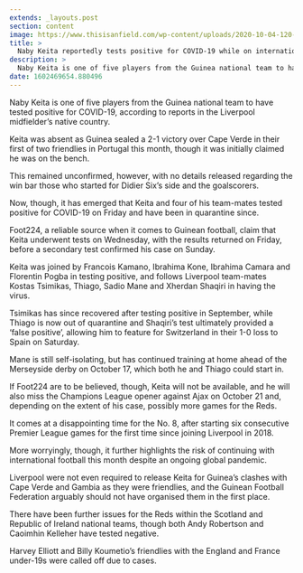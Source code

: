 ```yaml
--- 
extends: _layouts.post 
section: content 
image: https://www.thisisanfield.com/wp-content/uploads/2020-10-04-120-Aston_Villa_Liverpool.jpg 
title: > 
  Naby Keita reportedly tests positive for COVID-19 while on international duty 
description: > 
  Naby Keita is one of five players from the Guinea national team to have tested positive for COVID-19, according to reports in the Liverpool midfielder’s native country.This remained unconfirmed, however, with no details released regarding the win bar those who started for Didier Six’s side and the goalscorers.Now, though, it has emerged that Keita and four of his team-mates tested positive for COVID-19 on Friday and have been in quarantine since.Keita was joined by Francois Kamano, Ibrahima Kone, Ibrahima Camara and Florentin Pogba in testing positive, and follows Liverpool team-mates Kostas Tsimikas, Thiago, Sadio Mane and Xherdan Shaqiri in having the virus.More worryingly, though, it further highlights the risk of continuing with international football this month despite an ongoing global pandemic. 
date: 1602469654.880496 
--- 
```

Naby Keita is one of five players from the Guinea national team to have tested positive for COVID-19, according to reports in the Liverpool midfielder’s native country.

Keita was absent as Guinea sealed a 2-1 victory over Cape Verde in their first of two friendlies in Portugal this month, though it was initially claimed he was on the bench.

This remained unconfirmed, however, with no details released regarding the win bar those who started for Didier Six’s side and the goalscorers.

Now, though, it has emerged that Keita and four of his team-mates tested positive for COVID-19 on Friday and have been in quarantine since.

Foot224, a reliable source when it comes to Guinean football, claim that Keita underwent tests on Wednesday, with the results returned on Friday, before a secondary test confirmed his case on Sunday.

Keita was joined by Francois Kamano, Ibrahima Kone, Ibrahima Camara and Florentin Pogba in testing positive, and follows Liverpool team-mates Kostas Tsimikas, Thiago, Sadio Mane and Xherdan Shaqiri in having the virus.

Tsimikas has since recovered after testing positive in September, while Thiago is now out of quarantine and Shaqiri’s test ultimately provided a ‘false positive’, allowing him to feature for Switzerland in their 1-0 loss to Spain on Saturday.

Mane is still self-isolating, but has continued training at home ahead of the Merseyside derby on October 17, which both he and Thiago could start in.

If Foot224 are to be believed, though, Keita will not be available, and he will also miss the Champions League opener against Ajax on October 21 and, depending on the extent of his case, possibly more games for the Reds.

It comes at a disappointing time for the No. 8, after starting six consecutive Premier League games for the first time since joining Liverpool in 2018.

More worryingly, though, it further highlights the risk of continuing with international football this month despite an ongoing global pandemic.

Liverpool were not even required to release Keita for Guinea’s clashes with Cape Verde and Gambia as they were friendlies, and the Guinean Football Federation arguably should not have organised them in the first place.

There have been further issues for the Reds within the Scotland and Republic of Ireland national teams, though both Andy Robertson and Caoimhin Kelleher have tested negative.

Harvey Elliott and Billy Koumetio’s friendlies with the England and France under-19s were called off due to cases.